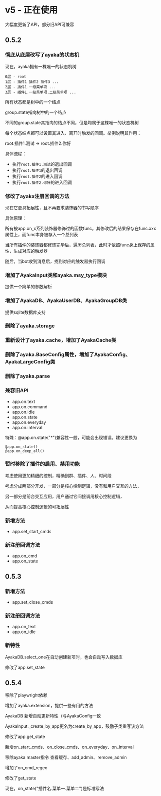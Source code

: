 # v5 - 正在使用

大幅度更新了API，部分旧API可兼容

## 0.5.2

### 彻底从底层改写了ayaka的状态机

现在，ayaka拥有一棵唯一的状态机树

```
0层 - root
1层 - 插件1 插件2 插件3 ...
2层 - 插件1.一级菜单项 ...
3层 - 插件1.一级菜单项.二级菜单项 ...
```

所有状态都是树中的一个结点

group.state指向树中的一个结点

不同的group.state其指向的结点不同，但是均属于这棵唯一的状态机树

每个状态结点都可以设置其进入、离开时触发的回调。举例说明其作用：

root.插件1.测试 -> root.插件2.你好

具体流程：

- 执行`root.插件1.测试`的退出回调
- 执行`root.插件1`的退出回调
- 执行`root.插件2`的进入回调
- 执行`root.插件2.你好`的进入回调

### 修改了ayaka注册回调的方法

现在它更具拓展性，且不再要求装饰器的书写顺序

具体原理：

所有被app.on_x系列装饰器修饰过的函数func，其修改后的结果保存在func.xxx属性上，而func本身被存入一个总列表

当所有插件的装饰器都修饰完毕后，遍历总列表，此时才依照func身上保存的属性，生成对应的触发器

随后，当bot收到消息后，找到对应的触发器执行回调

### 增加了AyakaInput类和ayaka.msy_type模块

提供一个简单的参数解析

### 增加了AyakaDB、AyakaUserDB、AyakaGroupDB类

提供sqlite数据库支持

### 删除了ayaka.storage

### 重新设计了ayaka.cache，增加了AyakaCache类

### 删除了ayaka.BaseConfig属性，增加了AyakaConfig、AyakaLargeConfig类

### 删除了ayaka.parse

### 兼容旧API

- app.on.text
- app.on.command
- app.on.idle
- app.on.state
- app.on.everyday
- app.on.interval

特殊：@app.on.state("*")兼容性一般，可能会出现错误。建议更换为

```
@app.on_state()
@app.on_deep_all()
```

### 暂时移除了插件的启用、禁用功能

考虑使用更加精细的控制，精确到群、插件、人、时间段

考虑分成两部分开发，一部分是核心控制逻辑，没有和用户交互的方法，

另一部分是前台交互应用，用户通过它间接调用核心控制逻辑，

从而提高核心控制逻辑的可拓展性

### 新增方法

- app.set_start_cmds

### 新注册回调方法

- app.on_cmd
- app.on_state

## 0.5.3

### 新增方法

- app.set_close_cmds

### 新注册回调方法

- app.on_text
- app.on_idle

### 新特性

AyakaDB.select_one在自动创建新项时，也会自动写入数据库

修改了app.set_state


## 0.5.4

移除了playwright依赖

增加了ayaka.extension，提供一些有用的方法

AyakaDB 新增自动更新特性（与AyakaConfig一致

AyakaInput._create_by_app更名为create_by_app，鼓励子类重写该方法

修改了app.get_state

新增on_start_cmds、on_close_cmds、on_everyday、on_interval

移除ayaka master指令 查看缓存、add_admin、remove_admin

增加了on_cmd_regex

修改了get_state

现在，on_state("插件名.菜单一.菜单二")是标准写法

